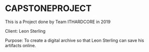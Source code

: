 # CAPSTONEPROJECT
This is a Project done by Team ITHARDCORE in 2019

Client: Leon Sterling

Purpose: To create a digital archive so that Leon Sterling can save his artifacts online.
